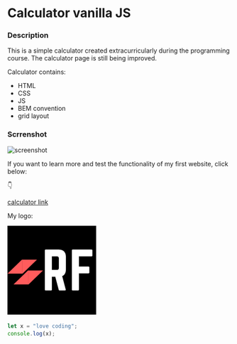 # **Calculator vanilla JS**

### Description

This is a simple calculator created extracurricularly during the programming course. The calculator page is still being improved.

Calculator contains:
- HTML
- CSS
- JS
- BEM convention
- grid layout

### Scrrenshot

![screenshot]()

If you want to learn more and test the functionality of my first website, click below:

👇

[calculator link](https://robfyd.github.io/Calculator-JS/)


My logo:

![LOGO](https://github.com/RobFyd/BMI-Calculator/blob/main/fotos/RFLogo.png?raw=true)


```javascript
let x = "love coding";
console.log(x);
```
